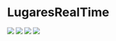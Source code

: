 # LugaresRealTime

![](https://github.com/JordyR15/LugaresRealTime/blob/master/Lugar.jpg)
![](https://github.com/JordyR15/LugaresRealTime/blob/master/Plaza.jpg)
![](https://github.com/JordyR15/LugaresRealTime/blob/master/Quadra.jpg)
![](https://github.com/JordyR15/LugaresRealTime/blob/master/Victoria.jpg)

